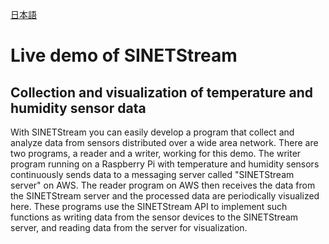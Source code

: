 <!--
Copyright (C) 2020 National Institute of Informatics

Licensed to the Apache Software Foundation (ASF) under one
or more contributor license agreements.  See the NOTICE file
distributed with this work for additional information
regarding copyright ownership.  The ASF licenses this file
to you under the Apache License, Version 2.0 (the
"License"); you may not use this file except in compliance
with the License.  You may obtain a copy of the License at

  http://www.apache.org/licenses/LICENSE-2.0

Unless required by applicable law or agreed to in writing,
software distributed under the License is distributed on an
"AS IS" BASIS, WITHOUT WARRANTIES OR CONDITIONS OF ANY
KIND, either express or implied.  See the License for the
specific language governing permissions and limitations
under the License.
--->

[日本語](livedemo.md)

# Live demo of SINETStream

## Collection and visualization of temperature and humidity sensor data

With SINETStream you can easily develop a program that collect and analyze data from sensors distributed over a wide area network.
There are two programs, a reader and a writer, working for this demo.
The writer program running on a Raspberry Pi with temperature and humidity sensors continuously sends data to a messaging server called "SINETStream server" on AWS.
The reader program on AWS then receives the data from the SINETStream server and the processed data are periodically visualized here.
These programs use the SINETStream API to implement such functions as writing data from the sensor devices to the SINETStream server, and reading data from the server for visualization.

<canvas id="myChart1" width="600" height="250"></canvas>
<canvas id="myChart2" width="600" height="250"></canvas>

<script src="https://cdnjs.cloudflare.com/ajax/libs/moment.js/2.24.0/moment.js"></script>
<script src="https://cdn.jsdelivr.net/npm/chart.js@2.9.3/dist/Chart.min.js" integrity="sha256-R4pqcOYV8lt7snxMQO/HSbVCFRPMdrhAFMH+vr9giYI=" crossorigin="anonymous"></script>
<script type="text/javascript" src="https://github.com/nagix/chartjs-plugin-colorschemes/releases/download/v0.4.0/chartjs-plugin-colorschemes.min.js"></script>
<script src="https://code.jquery.com/jquery-3.4.1.min.js"></script>
<script src="{{ '/docs/livedemo/livedemo.js' | relative_url }}"></script>
